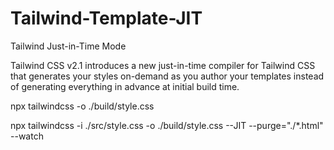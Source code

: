 # Tailwind-Template-JIT

 Tailwind Just-in-Time Mode
 
 
 Tailwind CSS v2.1 introduces a new just-in-time compiler for Tailwind CSS that generates your styles on-demand as you author your templates instead
 of generating everything in advance at initial build time.
 
 npx tailwindcss -o ./build/style.css
 
 npx tailwindcss -i ./src/style.css -o ./build/style.css --JIT --purge="./*.html" --watch
